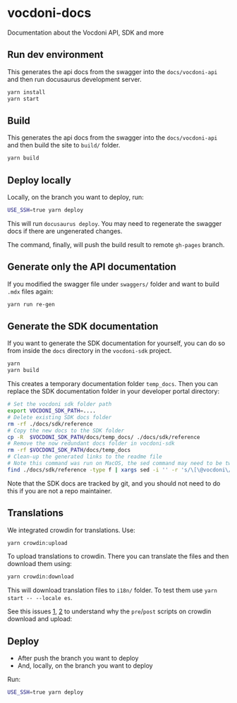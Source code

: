 # vocdoni-docs

Documentation about the Vocdoni API, SDK and more

## Run dev environment

This generates the api docs from the swagger into the `docs/vocdoni-api` and then run docusaurus development server.


```bash 
yarn install
yarn start
```

## Build

This generates the api docs from the swagger into the `docs/vocdoni-api` and then build the site to `build/` folder.

```bash
yarn build
```

## Deploy locally

Locally, on the branch you want to deploy, run:

```bash
USE_SSH=true yarn deploy
```

This will run `docusaurus deploy`. You may need to regenerate the swagger docs if there are ungenerated changes. 

The command, finally, will  push the build result to remote `gh-pages` branch. 

## Generate only the API documentation

If you modified the swagger file under `swaggers/` folder and want to build `.mdx` files again:

```bash
yarn run re-gen
```

## Generate the SDK documentation

If you want to generate the SDK documentation for yourself, you can do so from inside the `docs` directory in the `vocdoni-sdk` project. 

~~~bash
yarn
yarn build
~~~

This creates a temporary documentation folder `temp_docs`.
Then you can replace the SDK documentation folder in your developer portal directory:

~~~bash
# Set the vocdoni sdk folder path
export VOCDONI_SDK_PATH=....
# Delete existing SDK docs folder
rm -rf ./docs/sdk/reference
# Copy the new docs to the SDK folder
cp -R  $VOCDONI_SDK_PATH/docs/temp_docs/ ./docs/sdk/reference
# Remove the now redundant docs folder in vocdoni-sdk
rm -rf $VOCDONI_SDK_PATH/docs/temp_docs
# Clean-up the generated links to the readme file
# Note this command was run on MacOS, the sed command may need to be tweaked on a linux system
find ./docs/sdk/reference -type f | xargs sed -i '' -r 's/\[\@vocdoni\/sdk\]\((\.\.\/)*README\.md\)/\[\@vocdoni\/sdk\]\(\/sdk\)/g'
~~~

Note that the SDK docs are tracked by git, and you should not need to do this if you are not a repo maintainer.

## Translations

We integrated crowdin for translations. Use:

```bash
yarn crowdin:upload
```

To upload translations to crowdin. There you can translate the files and then download them using:

```bash
yarn crowdin:download
```

This will download translation files to `i18n/` folder. To test them use `yarn start -- --locale es`.

See this issues [1](https://community.crowdin.com/t/exclude-single-line-on-markdown-headers/2897), 
[2](https://community.crowdin.com/t/broken-mdx-components-on-download/2912) to understand why the `pre`/`post` scripts 
on crowdin download and upload: 

## Deploy

* After push the branch you want to deploy
* And, locally, on the branch you want to deploy

Run:

```bash
USE_SSH=true yarn deploy
```